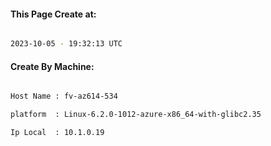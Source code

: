 
   
#### This Page Create at:

```bash

2023-10-05 - 19:32:13 UTC

```

#### Create By Machine:

```bash

Host Name : fv-az614-534

platform  : Linux-6.2.0-1012-azure-x86_64-with-glibc2.35

Ip Local  : 10.1.0.19

```


